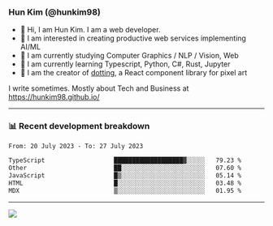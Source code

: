 ### Hun Kim (@hunkim98)

- 👋 Hi, I am Hun Kim. I am a web developer. 
- 🤔 I am interested in creating productive web services implementing AI/ML
- 🔭 I am currently studying Computer Graphics / NLP / Vision, Web 
- 🌱 I am currently learning Typescript, Python, C#, Rust, Jupyter
- 🎨 I am the creator of [dotting](hunkim98.github.io/dotting), a React component library for pixel art

I write sometimes. Mostly about Tech and Business at https://hunkim98.github.io/

---
### 📊 Recent development breakdown
<!--START_SECTION:waka-->

```txt
From: 20 July 2023 - To: 27 July 2023

TypeScript                   ███████████████████▓░░░░░   79.23 %
Other                        ██░░░░░░░░░░░░░░░░░░░░░░░   07.60 %
JavaScript                   █▒░░░░░░░░░░░░░░░░░░░░░░░   05.14 %
HTML                         █░░░░░░░░░░░░░░░░░░░░░░░░   03.48 %
MDX                          ▒░░░░░░░░░░░░░░░░░░░░░░░░   01.95 %
```

<!--END_SECTION:waka-->
---

<!-- <div align='center'> -->
  <img align="center" src="https://github-readme-stats.vercel.app/api?username=hunkim98&theme=dark&show_icons=true"/>
<!-- </div> -->
<!--
**hunkim98/hunkim98** is a ✨ _special_ ✨ repository because its `README.md` (this file) appears on your GitHub profile.

Here are some ideas to get you started:

- 🔭 I’m currently working on ...
- 🌱 I’m currently learning ...
- 👯 I’m looking to collaborate on ...
- 🤔 I’m looking for help with ...
- 💬 Ask me about ...
- 📫 How to reach me: ...
- 😄 Pronouns: ...
- ⚡ Fun fact: ...
-->
